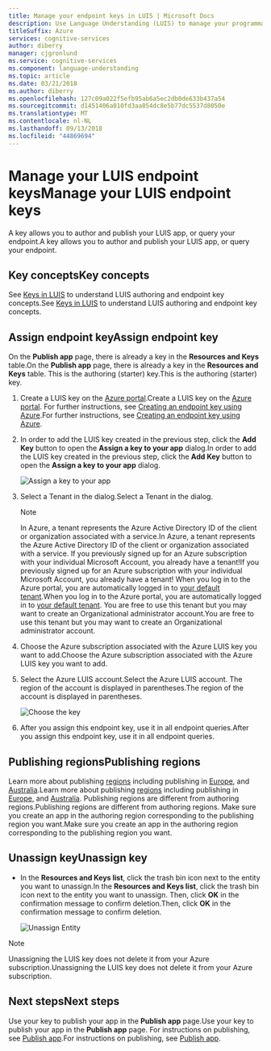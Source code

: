 ```yaml
---
title: Manage your endpoint keys in LUIS | Microsoft Docs
description: Use Language Understanding (LUIS) to manage your programmatic API, endpoint, and external keys.
titleSuffix: Azure
services: cognitive-services
author: diberry
manager: cjgronlund
ms.service: cognitive-services
ms.component: language-understanding
ms.topic: article
ms.date: 03/21/2018
ms.author: diberry
ms.openlocfilehash: 127c09a022f5efb95ab6a5ec2db0de633b437a54
ms.sourcegitcommit: d1451406a010fd3aa854dc8e5b77dc5537d8050e
ms.translationtype: MT
ms.contentlocale: nl-NL
ms.lasthandoff: 09/13/2018
ms.locfileid: "44869694"
---
```

# <a name="manage-your-luis-endpoint-keys"></a><span data-ttu-id="75045-103">Manage your LUIS endpoint keys</span><span class="sxs-lookup"><span data-stu-id="75045-103">Manage your LUIS endpoint keys</span></span>
<span data-ttu-id="75045-104">A key allows you to author and publish your LUIS app, or query your endpoint.</span><span class="sxs-lookup"><span data-stu-id="75045-104">A key allows you to author and publish your LUIS app, or query your endpoint.</span></span> 

<a name="programmatic-key" ></a>
<a name="authoring-key" ></a>
<a name="endpoint-key" ></a>
<a name="use-endpoint-key-in-query" ></a>
<a name="api-usage-of-ocp-apim-subscription-key" ></a>
<a name="key-limits" ></a>
<a name="key-limit-errors" ></a>
## <a name="key-concepts"></a><span data-ttu-id="75045-105">Key concepts</span><span class="sxs-lookup"><span data-stu-id="75045-105">Key concepts</span></span>
<span data-ttu-id="75045-106">See [Keys in LUIS](luis-concept-keys.md) to understand LUIS authoring and endpoint key concepts.</span><span class="sxs-lookup"><span data-stu-id="75045-106">See [Keys in LUIS](luis-concept-keys.md) to understand LUIS authoring and endpoint key concepts.</span></span>

<a name="create-and-use-an-endpoint-key"></a>
## <a name="assign-endpoint-key"></a><span data-ttu-id="75045-107">Assign endpoint key</span><span class="sxs-lookup"><span data-stu-id="75045-107">Assign endpoint key</span></span>
<span data-ttu-id="75045-108">On the **Publish app** page, there is already a key in the **Resources and Keys** table.</span><span class="sxs-lookup"><span data-stu-id="75045-108">On the **Publish app** page, there is already a key in the **Resources and Keys** table.</span></span> <span data-ttu-id="75045-109">This is the authoring (starter) key.</span><span class="sxs-lookup"><span data-stu-id="75045-109">This is the authoring (starter) key.</span></span> 

1. <span data-ttu-id="75045-110">Create a LUIS key on the [Azure portal](https://portal.azure.com).</span><span class="sxs-lookup"><span data-stu-id="75045-110">Create a LUIS key on the [Azure portal](https://portal.azure.com).</span></span> <span data-ttu-id="75045-111">For further instructions, see [Creating an endpoint key using Azure](luis-how-to-azure-subscription.md).</span><span class="sxs-lookup"><span data-stu-id="75045-111">For further instructions, see [Creating an endpoint key using Azure](luis-how-to-azure-subscription.md).</span></span>
 
2. <span data-ttu-id="75045-112">In order to add the LUIS key created in the previous step, click the **Add Key** button to open the **Assign a key to your app** dialog.</span><span class="sxs-lookup"><span data-stu-id="75045-112">In order to add the LUIS key created in the previous step, click the **Add Key** button to open the **Assign a key to your app** dialog.</span></span> 

    ![Assign a key to your app](./media/luis-manage-keys/assign-key.png)
3. <span data-ttu-id="75045-114">Select a Tenant in the dialog.</span><span class="sxs-lookup"><span data-stu-id="75045-114">Select a Tenant in the dialog.</span></span> 
 
    > [!Note]
    > <span data-ttu-id="75045-115">In Azure, a tenant represents the Azure Active Directory ID of the client or organization associated with a service.</span><span class="sxs-lookup"><span data-stu-id="75045-115">In Azure, a tenant represents the Azure Active Directory ID of the client or organization associated with a service.</span></span> <span data-ttu-id="75045-116">If you previously signed up for an Azure subscription with your individual Microsoft Account, you already have a tenant!</span><span class="sxs-lookup"><span data-stu-id="75045-116">If you previously signed up for an Azure subscription with your individual Microsoft Account, you already have a tenant!</span></span> <span data-ttu-id="75045-117">When you log in to the Azure portal, you are automatically logged in to [your default tenant](https://docs.microsoft.com/azure/active-directory/develop/active-directory-howto-tenant).</span><span class="sxs-lookup"><span data-stu-id="75045-117">When you log in to the Azure portal, you are automatically logged in to [your default tenant](https://docs.microsoft.com/azure/active-directory/develop/active-directory-howto-tenant).</span></span> <span data-ttu-id="75045-118">You are free to use this tenant but you may want to create an Organizational administrator account.</span><span class="sxs-lookup"><span data-stu-id="75045-118">You are free to use this tenant but you may want to create an Organizational administrator account.</span></span>

4. <span data-ttu-id="75045-119">Choose the Azure subscription associated with the Azure LUIS key you want to add.</span><span class="sxs-lookup"><span data-stu-id="75045-119">Choose the Azure subscription associated with the Azure LUIS key you want to add.</span></span>

5. <span data-ttu-id="75045-120">Select the Azure LUIS account.</span><span class="sxs-lookup"><span data-stu-id="75045-120">Select the Azure LUIS account.</span></span> <span data-ttu-id="75045-121">The region of the account is displayed in parentheses.</span><span class="sxs-lookup"><span data-stu-id="75045-121">The region of the account is displayed in parentheses.</span></span> 

    ![Choose the key](./media/luis-manage-keys/assign-key-filled-out.png)

6. <span data-ttu-id="75045-123">After you assign this endpoint key, use it in all endpoint queries.</span><span class="sxs-lookup"><span data-stu-id="75045-123">After you assign this endpoint key, use it in all endpoint queries.</span></span> 

<!-- content moved to luis-reference-regions.md, need replacement links-->
<a name="regions-and-keys"></a>
<a name="publishing-to-europe"></a>
<a name="publishing-to-australia"></a>

## <a name="publishing-regions"></a><span data-ttu-id="75045-124">Publishing regions</span><span class="sxs-lookup"><span data-stu-id="75045-124">Publishing regions</span></span>
<span data-ttu-id="75045-125">Learn more about publishing [regions](luis-reference-regions.md) including publishing in [Europe](luis-reference-regions.md#publishing-to-europe), and [Australia](luis-reference-regions.md#publishing-to-australia).</span><span class="sxs-lookup"><span data-stu-id="75045-125">Learn more about publishing [regions](luis-reference-regions.md) including publishing in [Europe](luis-reference-regions.md#publishing-to-europe), and [Australia](luis-reference-regions.md#publishing-to-australia).</span></span> <span data-ttu-id="75045-126">Publishing regions are different from authoring regions.</span><span class="sxs-lookup"><span data-stu-id="75045-126">Publishing regions are different from authoring regions.</span></span> <span data-ttu-id="75045-127">Make sure you create an app in the authoring region corresponding to the publishing region you want.</span><span class="sxs-lookup"><span data-stu-id="75045-127">Make sure you create an app in the authoring region corresponding to the publishing region you want.</span></span>

## <a name="unassign-key"></a><span data-ttu-id="75045-128">Unassign key</span><span class="sxs-lookup"><span data-stu-id="75045-128">Unassign key</span></span>

* <span data-ttu-id="75045-129">In the **Resources and Keys list**, click the trash bin icon next to the entity you want to unassign.</span><span class="sxs-lookup"><span data-stu-id="75045-129">In the **Resources and Keys list**, click the trash bin icon next to the entity you want to unassign.</span></span> <span data-ttu-id="75045-130">Then, click **OK** in the confirmation message to confirm deletion.</span><span class="sxs-lookup"><span data-stu-id="75045-130">Then, click **OK** in the confirmation message to confirm deletion.</span></span>
 
    ![Unassign Entity](./media/luis-manage-keys/unassign-key.png)

> [!NOTE]
> <span data-ttu-id="75045-132">Unassigning the LUIS key does not delete it from your Azure subscription.</span><span class="sxs-lookup"><span data-stu-id="75045-132">Unassigning the LUIS key does not delete it from your Azure subscription.</span></span>

## <a name="next-steps"></a><span data-ttu-id="75045-133">Next steps</span><span class="sxs-lookup"><span data-stu-id="75045-133">Next steps</span></span>

<span data-ttu-id="75045-134">Use your key to publish your app in the **Publish app** page.</span><span class="sxs-lookup"><span data-stu-id="75045-134">Use your key to publish your app in the **Publish app** page.</span></span> <span data-ttu-id="75045-135">For instructions on publishing, see [Publish app](luis-how-to-publish-app.md).</span><span class="sxs-lookup"><span data-stu-id="75045-135">For instructions on publishing, see [Publish app](luis-how-to-publish-app.md).</span></span>